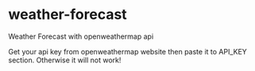# weather-forecast
Weather Forecast with openweathermap api

Get your api key from openweathermap website then paste it to API_KEY section. Otherwise it will not work!
